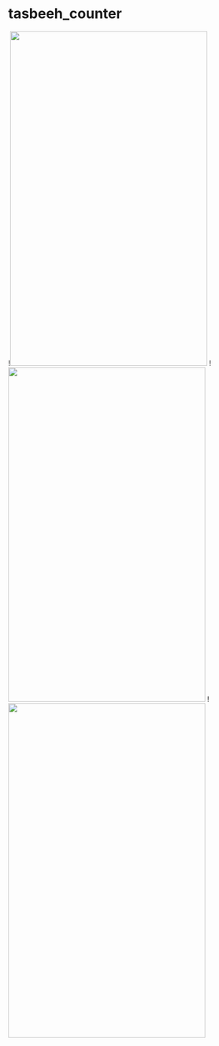 # tasbeeh_counter
!<img src="https://user-images.githubusercontent.com/91983544/138568566-5995634f-167a-4501-ac67-8e2ce3ecf08d.jpg" width="400" height="680">
!<img src="https://user-images.githubusercontent.com/91983544/138568570-989df50c-521a-4188-9012-36ea0448ff0f.jpg" width="400" height="680">
!<img src="https://user-images.githubusercontent.com/91983544/138568571-6033711a-e95a-406c-90fb-598872882a53.jpg" width="400" height="680">

